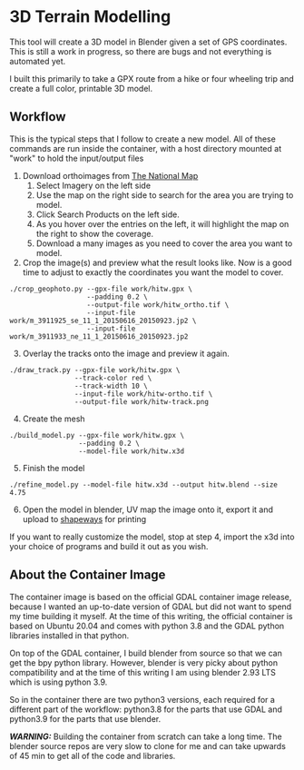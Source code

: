 # 3D Terrain Modelling
This tool will create a 3D model in Blender given a set of GPS coordinates. This is still a work in progress, so there are bugs and not everything is automated yet.

I built this primarily to take a GPX route from a hike or four wheeling trip and create a full color, printable 3D model.

## Workflow
This is the typical steps that I follow to create a new model.  All of these commands are run inside the container, with a host directory mounted at "work" to hold the input/output files
1. Download orthoimages from [The National Map](https://apps.nationalmap.gov/downloader)  
    1. Select Imagery on the left side
    2. Use the map on the right side to search for the area you are trying to model.
    3. Click Search Products on the left side.
    4. As you hover over the entries on the left, it will highlight the map on the right to show the coverage.
    4. Download a many images as you need to cover the area you want to model.
2. Crop the image(s) and preview what the result looks like. Now is a good time to adjust to exactly the coordinates you want the model to cover.
```
./crop_geophoto.py --gpx-file work/hitw.gpx \
                   --padding 0.2 \
                   --output-file work/hitw_ortho.tif \
                   --input-file work/m_3911925_se_11_1_20150616_20150923.jp2 \
                   --input-file work/m_3911933_ne_11_1_20150616_20150923.jp2
```
3. Overlay the tracks onto the image and preview it again.
```
./draw_track.py --gpx-file work/hitw.gpx \
                --track-color red \
                --track-width 10 \
                --input-file work/hitw-ortho.tif \
                --output-file work/hitw-track.png
```
4. Create the mesh
```
./build_model.py --gpx-file work/hitw.gpx \
                 --padding 0.2 \
                 --model-file work/hitw.x3d
```
5. Finish the model
```
./refine_model.py --model-file hitw.x3d --output hitw.blend --size 4.75
```
6. Open the model in blender, UV map the image onto it, export it and upload to [shapeways](https://www.shapeways.com) for printing

If you want to really customize the model, stop at step 4, import the x3d into your choice of programs and build it out as you wish.

## About the Container Image
The container image is based on the official GDAL container image release, because I wanted an up-to-date version of GDAL but did not want to spend my time building it myself. At the time of this writing, the official container is based on Ubuntu 20.04 and comes with python 3.8 and the GDAL python libraries installed in that python.

On top of the GDAL container, I build blender from source so that we can get the bpy python library. However, blender is very picky about python compatibility and at the time of this writing I am using blender 2.93 LTS which is using python 3.9.

So in the container there are two python3 versions, each required for a different part of the workflow: python3.8 for the parts that use GDAL and python3.9 for the parts that use blender.

***WARNING:*** Building the container from scratch can take a long time. The blender source repos are very slow to clone for me and can take upwards of 45 min to get all of the code and libraries.
